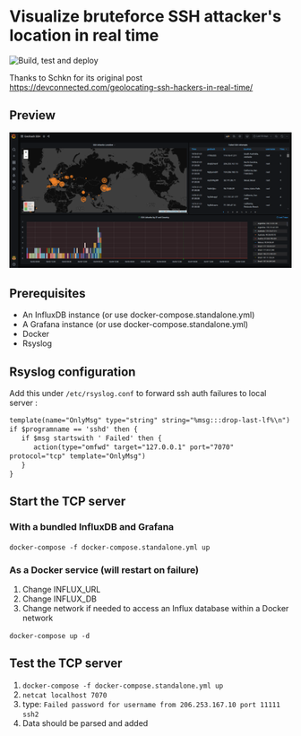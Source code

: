 # Visualize bruteforce SSH attacker's location in real time

![Build, test and deploy](https://github.com/acouvreur/ssh-log-to-influx/workflows/Build,%20test%20and%20deploy/badge.svg)

Thanks to Schkn for its original post https://devconnected.com/geolocating-ssh-hackers-in-real-time/

## Preview

![Dashboard](./dashboard.png)

## Prerequisites

- An InfluxDB instance (or use docker-compose.standalone.yml)
- A Grafana instance (or use docker-compose.standalone.yml)
- Docker
- Rsyslog

## Rsyslog configuration

Add this under `/etc/rsyslog.conf` to forward ssh auth failures to local server :

```
template(name="OnlyMsg" type="string" string="%msg:::drop-last-lf%\n")
if $programname == 'sshd' then {
   if $msg startswith ' Failed' then {
      action(type="omfwd" target="127.0.0.1" port="7070" protocol="tcp" template="OnlyMsg") 
   }
}
```

## Start the TCP server

### With a bundled InfluxDB and Grafana

`docker-compose -f docker-compose.standalone.yml up`

### As a Docker service (will restart on failure)

1. Change INFLUX_URL
2. Change INFLUX_DB
3. Change network if needed to access an Influx database within a Docker network

`docker-compose up -d`

## Test the TCP server

1. `docker-compose -f docker-compose.standalone.yml up`
2. `netcat localhost 7070`
3. type: `Failed password for username from 206.253.167.10 port 11111 ssh2`
4. Data should be parsed and added
